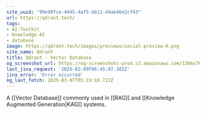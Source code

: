 ```yaml
---
site_uuid: "99e99fce-4945-4af5-bb11-d4ab46e2cf43"
url: https://qdrant.tech/
tags:
- AI-Toolkit
- Knowledge-AI
- database
image: https://qdrant.tech/images/previews/social-preview-H.png
site_name: Qdrant
title: Qdrant - Vector Database
og_screenshot_url: https://og-screenshots-prod.s3.amazonaws.com/1366x768/80/false/ef37780f6055b589aa8350ec622e6cd8ca88b400e1f93d1dc47f84add08df01b.jpeg
last_jina_request: '2025-03-09T06:45:07.381Z'
jina_error: 'Error occurred'
og_last_fetch: 2025-03-07T05:19:18.722Z
---
```

A [[Vector Database]] commonly used in [[RAG]] and [[Knowledge Augmented Generation|KAG]] systems.  

